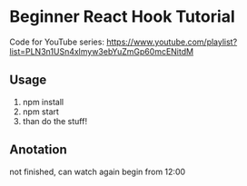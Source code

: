 # Beginner React Hook Tutorial

Code for YouTube series: https://www.youtube.com/playlist?list=PLN3n1USn4xlmyw3ebYuZmGp60mcENitdM    

## Usage
1. npm install
2. npm start
3. than do the stuff!

## Anotation
not finished, can watch again begin from 12:00
